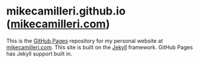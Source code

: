 # mikecamilleri.github.io ([mikecamilleri.com](http://mikecamilleri.com))

This is the [GitHub Pages](https://pages.github.com) repository for my personal website at [mikecamilleri.com](http://mikecamilleri.com). This site is built on the [Jekyll](http://jekyllrb.com) framework. GitHub Pages has Jekyll support built in.